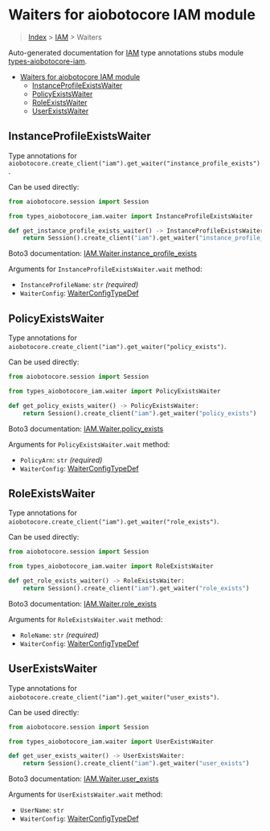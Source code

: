 <a id="waiters-for-aiobotocore-iam-module"></a>

# Waiters for aiobotocore IAM module

> [Index](..) > [IAM](.) > Waiters

Auto-generated documentation for
[IAM](https://boto3.amazonaws.com/v1/documentation/api/latest/reference/services/iam.html#IAM)
type annotations stubs module
[types-aiobotocore-iam](https://pypi.org/project/types-aiobotocore-iam/).

- [Waiters for aiobotocore IAM module](#waiters-for-aiobotocore-iam-module)
  - [InstanceProfileExistsWaiter](#instanceprofileexistswaiter)
  - [PolicyExistsWaiter](#policyexistswaiter)
  - [RoleExistsWaiter](#roleexistswaiter)
  - [UserExistsWaiter](#userexistswaiter)

<a id="instanceprofileexistswaiter"></a>

## InstanceProfileExistsWaiter

Type annotations for
`aiobotocore.create_client("iam").get_waiter("instance_profile_exists")`.

Can be used directly:

```python
from aiobotocore.session import Session

from types_aiobotocore_iam.waiter import InstanceProfileExistsWaiter

def get_instance_profile_exists_waiter() -> InstanceProfileExistsWaiter:
    return Session().create_client("iam").get_waiter("instance_profile_exists")
```

Boto3 documentation:
[IAM.Waiter.instance_profile_exists](https://boto3.amazonaws.com/v1/documentation/api/latest/reference/services/iam.html#IAM.Waiter.InstanceProfileExists)

Arguments for `InstanceProfileExistsWaiter.wait` method:

- `InstanceProfileName`: `str` *(required)*
- `WaiterConfig`: [WaiterConfigTypeDef](./type_defs.md#waiterconfigtypedef)

<a id="policyexistswaiter"></a>

## PolicyExistsWaiter

Type annotations for
`aiobotocore.create_client("iam").get_waiter("policy_exists")`.

Can be used directly:

```python
from aiobotocore.session import Session

from types_aiobotocore_iam.waiter import PolicyExistsWaiter

def get_policy_exists_waiter() -> PolicyExistsWaiter:
    return Session().create_client("iam").get_waiter("policy_exists")
```

Boto3 documentation:
[IAM.Waiter.policy_exists](https://boto3.amazonaws.com/v1/documentation/api/latest/reference/services/iam.html#IAM.Waiter.PolicyExists)

Arguments for `PolicyExistsWaiter.wait` method:

- `PolicyArn`: `str` *(required)*
- `WaiterConfig`: [WaiterConfigTypeDef](./type_defs.md#waiterconfigtypedef)

<a id="roleexistswaiter"></a>

## RoleExistsWaiter

Type annotations for
`aiobotocore.create_client("iam").get_waiter("role_exists")`.

Can be used directly:

```python
from aiobotocore.session import Session

from types_aiobotocore_iam.waiter import RoleExistsWaiter

def get_role_exists_waiter() -> RoleExistsWaiter:
    return Session().create_client("iam").get_waiter("role_exists")
```

Boto3 documentation:
[IAM.Waiter.role_exists](https://boto3.amazonaws.com/v1/documentation/api/latest/reference/services/iam.html#IAM.Waiter.RoleExists)

Arguments for `RoleExistsWaiter.wait` method:

- `RoleName`: `str` *(required)*
- `WaiterConfig`: [WaiterConfigTypeDef](./type_defs.md#waiterconfigtypedef)

<a id="userexistswaiter"></a>

## UserExistsWaiter

Type annotations for
`aiobotocore.create_client("iam").get_waiter("user_exists")`.

Can be used directly:

```python
from aiobotocore.session import Session

from types_aiobotocore_iam.waiter import UserExistsWaiter

def get_user_exists_waiter() -> UserExistsWaiter:
    return Session().create_client("iam").get_waiter("user_exists")
```

Boto3 documentation:
[IAM.Waiter.user_exists](https://boto3.amazonaws.com/v1/documentation/api/latest/reference/services/iam.html#IAM.Waiter.UserExists)

Arguments for `UserExistsWaiter.wait` method:

- `UserName`: `str`
- `WaiterConfig`: [WaiterConfigTypeDef](./type_defs.md#waiterconfigtypedef)
